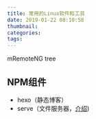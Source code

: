 ```yaml
---
title: 常用的Linux软件和工具
date: 2019-01-22 08:10:58
thumbnail:
categories:
tags:
---
```

mRemoteNG
tree
## NPM组件
 - hexo（静态博客）
 - serve（文件服务器，[介绍](https://linux.cn/article-10481-1.html))